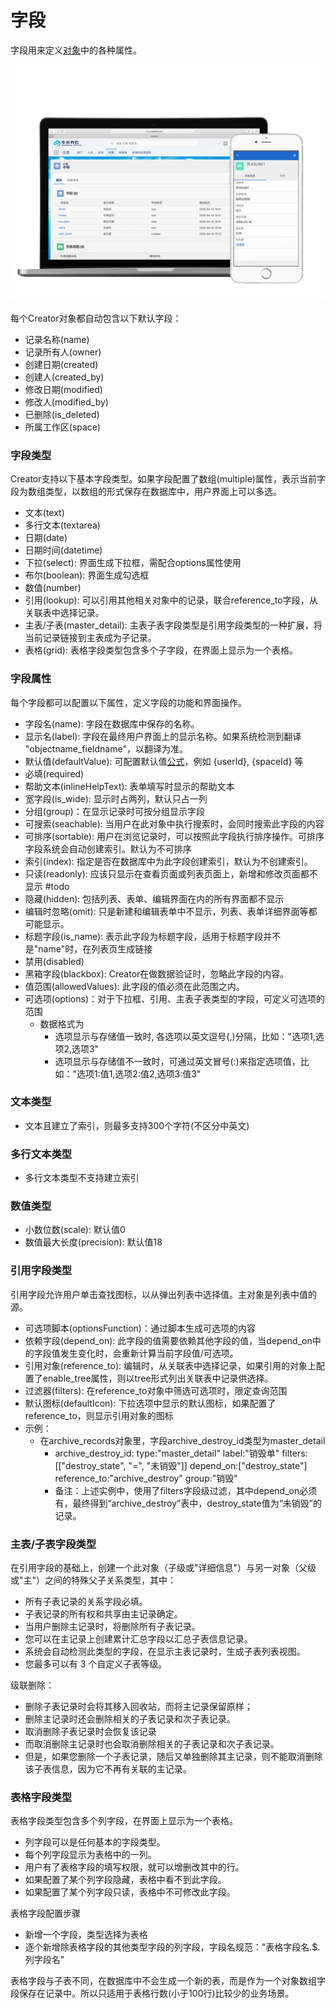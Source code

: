 字段
===

字段用来定义[对象](object.md)中的各种属性。

![电脑、手机界面展示](images/car_object_fields.png)

每个Creator对象都自动包含以下默认字段：
- 记录名称(name)
- 记录所有人(owner)
- 创建日期(created)
- 创建人(created_by)
- 修改日期(modified)
- 修改人(modified_by)
- 已删除(is_deleted)
- 所属工作区(space)

### 字段类型
Creator支持以下基本字段类型。如果字段配置了数组(multiple)属性，表示当前字段为数组类型，以数组的形式保存在数据库中，用户界面上可以多选。
- 文本(text)
- 多行文本(textarea)
- 日期(date) 
- 日期时间(datetime)
- 下拉(select): 界面生成下拉框，需配合options属性使用
- 布尔(boolean): 界面生成勾选框
- 数值(number) 
- 引用(lookup): 可以引用其他相关对象中的记录，联合reference_to字段，从关联表中选择记录。
- 主表/子表(master_detail): 主表子表字段类型是引用字段类型的一种扩展，将当前记录链接到主表成为子记录。
- 表格(grid): 表格字段类型包含多个子字段，在界面上显示为一个表格。

### 字段属性
每个字段都可以配置以下属性，定义字段的功能和界面操作。
- 字段名(name): 字段在数据库中保存的名称。
- 显示名(label): 字段在最终用户界面上的显示名称。如果系统检测到翻译 "objectname_fieldname"，以翻译为准。
- 默认值(defaultValue): 可配置默认值[公式](object_field_formula.md)，例如 {userId}, {spaceId} 等
- 必填(required)
- 帮助文本(inlineHelpText): 表单填写时显示的帮助文本
- 宽字段(is_wide): 显示时占两列，默认只占一列
- 分组(group)：在显示记录时可按分组显示字段
- 可搜索(seachable): 当用户在此对象中执行搜索时，会同时搜索此字段的内容
- 可排序(sortable): 用户在浏览记录时，可以按照此字段执行排序操作。可排序字段系统会自动创建索引。默认为不可排序
- 索引(index): 指定是否在数据库中为此字段创建索引，默认为不创建索引。
- 只读(readonly): 应该只显示在查看页面或列表页面上，新增和修改页面都不显示 #todo
- 隐藏(hidden): 包括列表、表单、编辑界面在内的所有界面都不显示
- 编辑时忽略(omit): 只是新建和编辑表单中不显示，列表、表单详细界面等都可能显示。
- 标题字段(is_name): 表示此字段为标题字段，适用于标题字段并不是"name"时，在列表页生成链接
- 禁用(disabled) 
- 黑箱字段(blackbox): Creator在做数据验证时，忽略此字段的内容。
- 值范围(allowedValues): 此字段的值必须在此范围之内。
- 可选项(options)：对于下拉框、引用、主表子表类型的字段，可定义可选项的范围
	- 数据格式为
		- 选项显示与存储值一致时, 各选项以英文逗号(,)分隔，比如："选项1,选项2,选项3" 
		- 选项显示与存储值不一致时，可通过英文冒号(:)来指定选项值，比如："选项1:值1,选项2:值2,选项3:值3"

### 文本类型
- 文本且建立了索引，则最多支持300个字符(不区分中英文)

### 多行文本类型
- 多行文本类型不支持建立索引

### 数值类型
- 小数位数(scale): 默认值0
- 数值最大长度(precision): 默认值18

### 引用字段类型
引用字段允许用户单击查找图标，以从弹出列表中选择值。主对象是列表中值的源。

- 可选项脚本(optionsFunction)：通过脚本生成可选项的内容
- 依赖字段(depend_on): 此字段的值需要依赖其他字段的值，当depend_on中的字段值发生变化时，会重新计算当前字段值/可选项。
- 引用对象(reference_to): 编辑时，从关联表中选择记录，如果引用的对象上配置了enable_tree属性，则以tree形式列出关联表中记录供选择。
- 过滤器(filters): 在reference_to对象中筛选可选项时，限定查询范围
- 默认图标(defaultIcon): 下拉选项中显示的默认图标，如果配置了reference_to，则显示引用对象的图标
- 示例：
	- 在archive_records对象里，字段archive_destroy_id类型为master_detail
		- archive_destroy_id:
				type:"master_detail"
				label:"销毁单"
				filters:[["destroy_state", "=", "未销毁"]]
				depend_on:["destroy_state"]
				reference_to:"archive_destroy"
				group:"销毁"
		- 备注：上述实例中，使用了filters字段级过滤，其中depend_on必须有，最终得到“archive_destroy”表中，destroy_state值为“未销毁”的记录。


### 主表/子表字段类型
在引用字段的基础上，创建一个此对象（子级或"详细信息"）与另一对象（父级或"主"）之间的特殊父子关系类型，其中：
- 所有子表记录的关系字段必填。
- 子表记录的所有权和共享由主记录确定。
- 当用户删除主记录时，将删除所有子表记录。
- 您可以在主记录上创建累计汇总字段以汇总子表信息记录。
- 系统会自动检测此类型的字段，在显示主表记录时，生成子表列表视图。
- 您最多可以有 3 个自定义子表等级。

级联删除：
- 删除子表记录时会将其移入回收站，而将主记录保留原样；
- 删除主记录时还会删除相关的子表记录和次子表记录。
- 取消删除子表记录时会恢复该记录
- 而取消删除主记录时也会取消删除相关的子表记录和次子表记录。
- 但是，如果您删除一个子表记录，随后又单独删除其主记录，则不能取消删除该子表信息，因为它不再有关联的主记录。

### 表格字段类型
表格字段类型包含多个列字段，在界面上显示为一个表格。
- 列字段可以是任何基本的字段类型。
- 每个列字段显示为表格中的一列。
- 用户有了表格字段的填写权限，就可以增删改其中的行。
- 如果配置了某个列字段隐藏，表格中看不到此字段。
- 如果配置了某个列字段只读，表格中不可修改此字段。

表格字段配置步骤
- 新增一个字段，类型选择为表格
- 逐个新增除表格字段的其他类型字段的列字段，字段名规范："表格字段名.$.列字段名"

表格字段与子表不同，在数据库中不会生成一个新的表，而是作为一个对象数组字段保存在记录中。所以只适用于表格行数(小于100行)比较少的业务场景。
